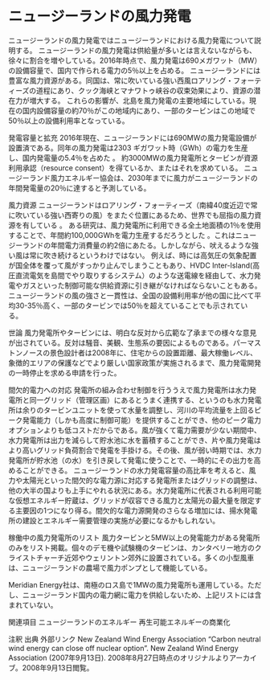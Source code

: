 # ニュージーランドの風力発電

ニュージーランドの風力発電ではニュージーランドにおける風力発電について説明する。
ニュージーランドの風力発電は供給量が多いとは言えないながらも、徐々に割合を増やしている。2016年時点で、風力発電は690メガワット（MW）の設備容量で、国内で作られる電力の5％以上を占める。
ニュージーランドには豊富な風力資源がある。同国は、常に吹いている強い西風ロアリング・フォーティーズの道程にあり、クック海峡とマナワトゥ峡谷の収束効果により、資源の潜在力が増大する。 
これらの影響が、北島を風力発電の主要地域にしている。現在の国内設備容量の約70％がこの地域内にあり、一部のタービンはこの地域で50％以上の設備利用率となっている。

発電容量と拡充
2016年現在、ニュージーランドには690MWの風力発電設備が設置済である。同年の風力発電は2303 ギガワット時（GWh）の電力を生産し、国内発電量の5.4％を占めた 。
約3000MWの風力発電所とタービンが資源利用承認（resource consent）を得ているか、またはそれを求めている。
ニュージーランド風力エネルギー協会は、2030年までに風力がニュージーランドの年間発電量の20％に達すると予測している。

風力資源
ニュージーランドはロアリング・フォーティーズ（南緯40度近辺で常に吹いている強い西寄りの風）をまたぐ位置にあるため、世界でも屈指の風力資源を有している 。
ある研究は、風力発電所に利用できる全土地面積の1％を使用することで、年間約100,000GWhを電力生産するだろうとした 。これはニュージーランドの年間電力消費量の約2倍にあたる。しかしながら、吠えるような強い風は常に吹き続けるというわけではない。 例えば、時には高気圧の気象配置が国全体を覆って風がすっかり止んでしまうこともあり、HVDC Inter-Island(高圧直流電気を島間でやり取りするシステム）のような送電線を経由して、水力発電やガスといった制御可能な供給資源に引き継がなければならないこともある。
ニュージーランドの風の強さと一貫性は、全国の設備利用率が他の国に比べて平均30-35％高く、一部のタービンでは50％を超えていることでも示されている。

世論
風力発電所やタービンには、明白な反対から広範な了承までの様々な意見が出されている。反対は騒音、美観、生態系の要因によるものである。パーマストンノースの景色設計者は2008年に、住宅からの設置距離、最大稼働レベル、象徴的エリアの保護などでより厳しい国家政策が実施されるまで、風力発電開発の一時停止を求める申請を行った。

間欠的電力への対応
発電所の組み合わせ制御を行ううえで風力発電所は水力発電所と同一グリッド（管理区画）にあるとうまく連携する、というのも水力発電所は余りのタービンユニットを使って水量を調整し、河川の平均流量を上回るピーク発電能力（しかも高度に制御可能）を提供することができ、他のピーク電力オプションよりも低コストだからである。風が強くて電力需要が少ない期間中、水力発電所は出力を減らして貯水池に水を蓄積することができ、片や風力発電はより高いグリッド負荷割合で発電を手掛ける。その後、風が弱い時期では、水力発電所が貯水池（の水）を引き戻して発電に使うことで、一時的にその出力を高めることができる。
ニュージーランドの水力発電容量の高比率を考えると、風力や太陽光といった間欠的な電力源に対応する発電所またはグリッドの調整は、他の大半の国よりも上手にやれる状況にある。水力発電所に代表される利用可能な仮想エネルギー貯蔵は、グリッドが収容できる風力と太陽光の最大量を限定する主要因の1つになり得る。間欠的な電力源開発のさらなる増加には、揚水発電所の建設とエネルギー需要管理の実施が必要になるかもしれない。

稼働中の風力発電所のリスト
風力タービンと5MW以上の発電能力がある発電所のみをリスト掲載。個々のデモ機や試験機のタービンは、カンタベリー地方のクライストチャーチ近郊やウェリントン郊外に設置されている。多くの小型風車は、ニュージーランドの農場で風力ポンプとして機能している。

Meridian Energy社は、南極のロス島で1MWの風力発電所も運用している。ただし、ニュージーランド国内の電力網に電力を供給しないため、上記リストには含まれていない。

関連項目
ニュージーランドのエネルギー
再生可能エネルギーの商業化

注釈
出典
外部リンク
New Zealand Wind Energy Association
“Carbon neutral wind energy can close off nuclear option”.   New Zealand Wind Energy Association (2007年9月13日). 2008年8月27日時点のオリジナルよりアーカイブ。2008年9月13日閲覧。